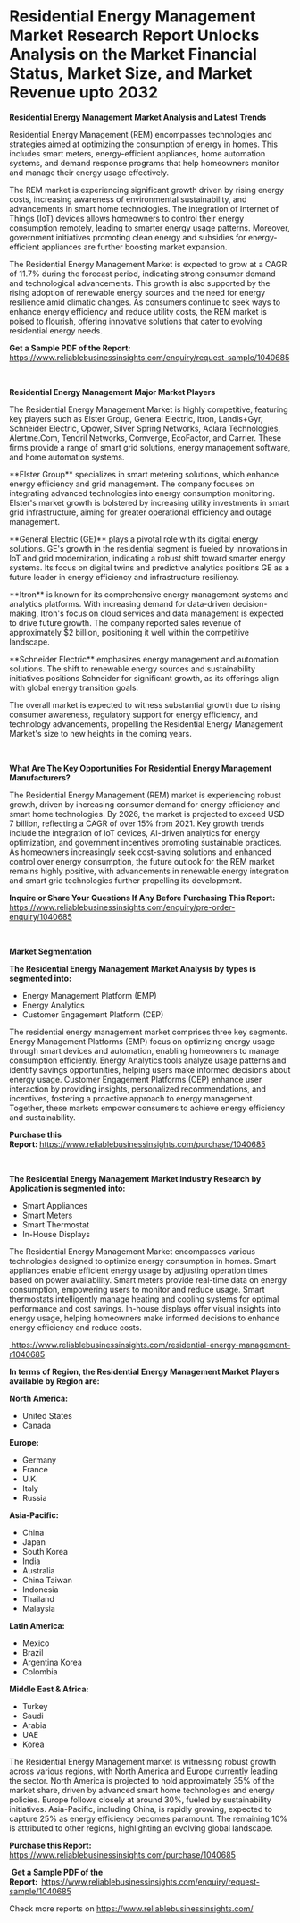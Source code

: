 <p><h1>Residential Energy Management Market Research Report Unlocks Analysis on the Market Financial Status, Market Size, and Market Revenue upto 2032</h1></p><p><strong>Residential Energy Management Market Analysis and Latest Trends</strong></p>
<p><p>Residential Energy Management (REM) encompasses technologies and strategies aimed at optimizing the consumption of energy in homes. This includes smart meters, energy-efficient appliances, home automation systems, and demand response programs that help homeowners monitor and manage their energy usage effectively. </p><p>The REM market is experiencing significant growth driven by rising energy costs, increasing awareness of environmental sustainability, and advancements in smart home technologies. The integration of Internet of Things (IoT) devices allows homeowners to control their energy consumption remotely, leading to smarter energy usage patterns. Moreover, government initiatives promoting clean energy and subsidies for energy-efficient appliances are further boosting market expansion.</p><p>The Residential Energy Management Market is expected to grow at a CAGR of 11.7% during the forecast period, indicating strong consumer demand and technological advancements. This growth is also supported by the rising adoption of renewable energy sources and the need for energy resilience amid climatic changes. As consumers continue to seek ways to enhance energy efficiency and reduce utility costs, the REM market is poised to flourish, offering innovative solutions that cater to evolving residential energy needs.</p></p>
<p><strong>Get a Sample PDF of the Report:&nbsp;</strong> <a href="https://www.reliablebusinessinsights.com/enquiry/request-sample/1040685?utm_campaign=1950&utm_medium=2&utm_source=Github&utm_content=ia&utm_term=09032025&utm_id=residential-energy-management">https://www.reliablebusinessinsights.com/enquiry/request-sample/1040685</a></p>
<p>&nbsp;</p>
<p><strong>Residential Energy Management Major Market Players</strong></p>
<p><p>The Residential Energy Management Market is highly competitive, featuring key players such as Elster Group, General Electric, Itron, Landis+Gyr, Schneider Electric, Opower, Silver Spring Networks, Aclara Technologies, Alertme.Com, Tendril Networks, Comverge, EcoFactor, and Carrier. These firms provide a range of smart grid solutions, energy management software, and home automation systems.</p><p>**Elster Group** specializes in smart metering solutions, which enhance energy efficiency and grid management. The company focuses on integrating advanced technologies into energy consumption monitoring. Elster's market growth is bolstered by increasing utility investments in smart grid infrastructure, aiming for greater operational efficiency and outage management.</p><p>**General Electric (GE)** plays a pivotal role with its digital energy solutions. GE's growth in the residential segment is fueled by innovations in IoT and grid modernization, indicating a robust shift toward smarter energy systems. Its focus on digital twins and predictive analytics positions GE as a future leader in energy efficiency and infrastructure resiliency.</p><p>**Itron** is known for its comprehensive energy management systems and analytics platforms. With increasing demand for data-driven decision-making, Itron's focus on cloud services and data management is expected to drive future growth. The company reported sales revenue of approximately $2 billion, positioning it well within the competitive landscape.</p><p>**Schneider Electric** emphasizes energy management and automation solutions. The shift to renewable energy sources and sustainability initiatives positions Schneider for significant growth, as its offerings align with global energy transition goals.</p><p>The overall market is expected to witness substantial growth due to rising consumer awareness, regulatory support for energy efficiency, and technology advancements, propelling the Residential Energy Management Market's size to new heights in the coming years.</p></p>
<p>&nbsp;</p>
<p><strong>What Are The Key Opportunities For Residential Energy Management Manufacturers?</strong></p>
<p><p>The Residential Energy Management (REM) market is experiencing robust growth, driven by increasing consumer demand for energy efficiency and smart home technologies. By 2026, the market is projected to exceed USD 7 billion, reflecting a CAGR of over 15% from 2021. Key growth trends include the integration of IoT devices, AI-driven analytics for energy optimization, and government incentives promoting sustainable practices. As homeowners increasingly seek cost-saving solutions and enhanced control over energy consumption, the future outlook for the REM market remains highly positive, with advancements in renewable energy integration and smart grid technologies further propelling its development.</p></p>
<p><strong>Inquire or Share Your Questions If Any Before Purchasing This Report:</strong> <a href="https://www.reliablebusinessinsights.com/enquiry/pre-order-enquiry/1040685?utm_campaign=1950&utm_medium=2&utm_source=Github&utm_content=ia&utm_term=09032025&utm_id=residential-energy-management">https://www.reliablebusinessinsights.com/enquiry/pre-order-enquiry/1040685</a></p>
<p>&nbsp;</p>
<p><strong>Market Segmentation</strong></p>
<p><strong>The Residential Energy Management Market Analysis by types is segmented into:</strong></p>
<p><ul><li>Energy Management Platform (EMP)</li><li>Energy Analytics</li><li>Customer Engagement Platform (CEP)</li></ul></p>
<p><p>The residential energy management market comprises three key segments. Energy Management Platforms (EMP) focus on optimizing energy usage through smart devices and automation, enabling homeowners to manage consumption efficiently. Energy Analytics tools analyze usage patterns and identify savings opportunities, helping users make informed decisions about energy usage. Customer Engagement Platforms (CEP) enhance user interaction by providing insights, personalized recommendations, and incentives, fostering a proactive approach to energy management. Together, these markets empower consumers to achieve energy efficiency and sustainability.</p></p>
<p><strong>Purchase this Report:&nbsp;</strong><a href="https://www.reliablebusinessinsights.com/purchase/1040685?utm_campaign=1950&utm_medium=2&utm_source=Github&utm_content=ia&utm_term=09032025&utm_id=residential-energy-management">https://www.reliablebusinessinsights.com/purchase/1040685</a></p>
<p>&nbsp;</p>
<p><strong>The Residential Energy Management Market Industry Research by Application is segmented into:</strong></p>
<p><ul><li>Smart Appliances</li><li>Smart Meters</li><li>Smart Thermostat</li><li>In-House Displays</li></ul></p>
<p><p>The Residential Energy Management Market encompasses various technologies designed to optimize energy consumption in homes. Smart appliances enable efficient energy usage by adjusting operation times based on power availability. Smart meters provide real-time data on energy consumption, empowering users to monitor and reduce usage. Smart thermostats intelligently manage heating and cooling systems for optimal performance and cost savings. In-house displays offer visual insights into energy usage, helping homeowners make informed decisions to enhance energy efficiency and reduce costs.</p></p>
<p><a href="https://www.reliablebusinessinsights.com/residential-energy-management-r1040685?utm_campaign=1950&utm_medium=2&utm_source=Github&utm_content=ia&utm_term=09032025&utm_id=residential-energy-management">&nbsp;https://www.reliablebusinessinsights.com/residential-energy-management-r1040685</a></p>
<p><strong>In terms of Region, the Residential Energy Management Market Players available by Region are:</strong></p>
<p>
    <p> <strong> North America: </strong>
        <ul>
            <li>United States</li>
            <li>Canada</li>
        </ul>
        </p> 
    <p> <strong> Europe: </strong>
        <ul>
            <li>Germany</li>
            <li>France</li>
            <li>U.K.</li>
            <li>Italy</li>
            <li>Russia</li>
        </ul>
        </p> 
    <p> <strong> Asia-Pacific: </strong>
        <ul>
            <li>China</li>
            <li>Japan</li>
            <li>South Korea</li>
            <li>India</li>
            <li>Australia</li>
            <li>China Taiwan</li>
            <li>Indonesia</li>
            <li>Thailand</li>
            <li>Malaysia</li>
        </ul>
        </p> 
    <p> <strong> Latin America: </strong>
        <ul>
            <li>Mexico</li>
            <li>Brazil</li>
            <li>Argentina Korea</li>
            <li>Colombia</li>
        </ul>
        </p> 
    <p> <strong> Middle East & Africa: </strong>
        <ul>
            <li>Turkey</li>
            <li>Saudi</li>
            <li>Arabia</li>
            <li>UAE</li>
            <li>Korea</li>
        </ul>
    </p>
    </p>
<p><p>The Residential Energy Management market is witnessing robust growth across various regions, with North America and Europe currently leading the sector. North America is projected to hold approximately 35% of the market share, driven by advanced smart home technologies and energy policies. Europe follows closely at around 30%, fueled by sustainability initiatives. Asia-Pacific, including China, is rapidly growing, expected to capture 25% as energy efficiency becomes paramount. The remaining 10% is attributed to other regions, highlighting an evolving global landscape.</p></p>
<p><strong>Purchase this Report: </strong><a href="https://www.reliablebusinessinsights.com/purchase/1040685?utm_campaign=1950&utm_medium=2&utm_source=Github&utm_content=ia&utm_term=09032025&utm_id=residential-energy-management">https://www.reliablebusinessinsights.com/purchase/1040685</a></p>
<p>&nbsp;<strong>Get a Sample PDF of the Report:&nbsp;&nbsp;</strong><a href="https://www.reliablebusinessinsights.com/enquiry/request-sample/1040685?utm_campaign=1950&utm_medium=2&utm_source=Github&utm_content=ia&utm_term=09032025&utm_id=residential-energy-management">https://www.reliablebusinessinsights.com/enquiry/request-sample/1040685</a></p>
<p><strong></strong></p>
<p>Check more reports on <a href="https://www.reliablebusinessinsights.com/?utm_campaign=1950&utm_medium=2&utm_source=Github&utm_content=ia&utm_term=09032025&utm_id=residential-energy-management">https://www.reliablebusinessinsights.com/</a></p>